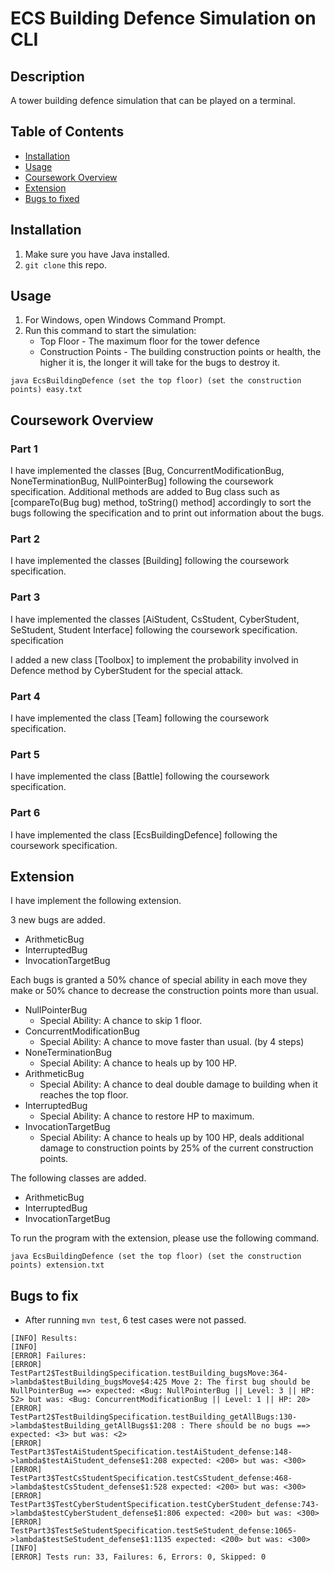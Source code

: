 # ECS Building Defence Simulation on CLI
## Description
A tower building defence simulation that can be played on a terminal.

## Table of Contents
- [Installation](#installation)
- [Usage](#usage)
- [Coursework Overview](#coursework-overview)
- [Extension](#extension)
- [Bugs to fixed](#bugs-to-fixed)

## Installation
1. Make sure you have Java installed.
2. `git clone` this repo.

## Usage
1. For Windows, open Windows Command Prompt.
2. Run this command to start the simulation:
    - Top Floor - The maximum floor for the tower defence
    - Construction Points - The building construction points or health, the higher it is, the longer it will take for the bugs to destroy it.
```
java EcsBuildingDefence (set the top floor) (set the construction points) easy.txt
```
## Coursework Overview

### Part 1 ##
I have implemented the classes [Bug, ConcurrentModificationBug, NoneTerminationBug, NullPointerBug]  following the coursework specification.
Additional methods are added to Bug class such as [compareTo(Bug bug) method, toString() method] accordingly to sort the bugs following the specification and to print out information about the bugs.

### Part 2 ##
I have implemented the classes [Building] following the coursework specification.

### Part 3 ##
I have implemented the classes [AiStudent, CsStudent, CyberStudent, SeStudent, Student Interface] following the coursework specification.
specification

I added a new class [Toolbox] to implement the probability involved in Defence method by CyberStudent for the special attack.

### Part 4 ##
I have implemented the class [Team] following the coursework specification.

### Part 5 ##
I have implemented the class [Battle] following the coursework specification.

### Part 6 ##
I have implemented the class [EcsBuildingDefence] following the coursework specification.

## Extension #
I have implement the following extension.

3 new bugs are added.
- ArithmeticBug
- InterruptedBug
- InvocationTargetBug

Each bugs is granted a 50% chance of special ability in each move they make or 50% chance to decrease the construction points more than usual.

- NullPointerBug 
    - Special Ability: A chance to skip 1 floor.
- ConcurrentModificationBug 
    - Special Ability: A chance to move faster than usual. (by 4 steps)
- NoneTerminationBug 
    - Special Ability: A chance to heals up by 100 HP.
- ArithmeticBug 
    - Special Ability: A chance to deal double damage to building when it reaches the top floor.
- InterruptedBug 
    - Special Ability: A chance to restore HP to maximum.
- InvocationTargetBug 
    - Special Ability: A chance to heals up by 100 HP, deals additional damage to construction points by 25% of the current construction points.

The following classes are added.

- ArithmeticBug
- InterruptedBug
- InvocationTargetBug

To run the program with the extension, please use the following command.

```
java EcsBuildingDefence (set the top floor) (set the construction points) extension.txt
```
## Bugs to fix
- After running `mvn test`, 6 test cases were not passed.
```
[INFO] Results:
[INFO]
[ERROR] Failures: 
[ERROR]   TestPart2$TestBuildingSpecification.testBuilding_bugsMove:364->lambda$testBuilding_bugsMove$4:425 Move 2: The first bug should be NullPointerBug ==> expected: <Bug: NullPointerBug || Level: 3 || HP: 52> but was: <Bug: ConcurrentModificationBug || Level: 1 || HP: 20>
[ERROR]   TestPart2$TestBuildingSpecification.testBuilding_getAllBugs:130->lambda$testBuilding_getAllBugs$1:208 : There should be no bugs ==> expected: <3> but was: <2>
[ERROR]   TestPart3$TestAiStudentSpecification.testAiStudent_defense:148->lambda$testAiStudent_defense$1:208 expected: <200> but was: <300>
[ERROR]   TestPart3$TestCsStudentSpecification.testCsStudent_defense:468->lambda$testCsStudent_defense$1:528 expected: <200> but was: <300>
[ERROR]   TestPart3$TestCyberStudentSpecification.testCyberStudent_defense:743->lambda$testCyberStudent_defense$1:806 expected: <200> but was: <300>
[ERROR]   TestPart3$TestSeStudentSpecification.testSeStudent_defense:1065->lambda$testSeStudent_defense$1:1135 expected: <200> but was: <300>
[INFO]
[ERROR] Tests run: 33, Failures: 6, Errors: 0, Skipped: 0
```
